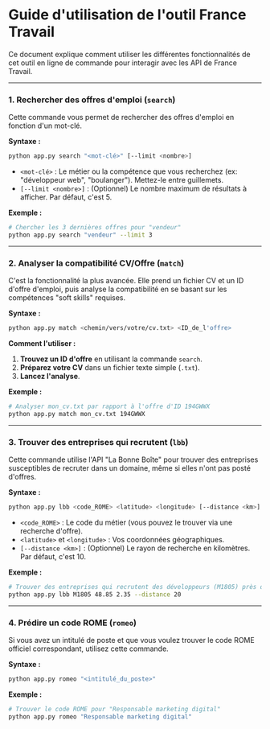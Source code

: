 # Guide d'utilisation de l'outil France Travail

Ce document explique comment utiliser les différentes fonctionnalités de cet outil en ligne de commande pour interagir avec les API de France Travail.

---

### 1. Rechercher des offres d'emploi (`search`)

Cette commande vous permet de rechercher des offres d'emploi en fonction d'un mot-clé.

**Syntaxe :**
```bash
python app.py search "<mot-clé>" [--limit <nombre>]
```

- `<mot-clé>` : Le métier ou la compétence que vous recherchez (ex: "développeur web", "boulanger"). Mettez-le entre guillemets.
- `[--limit <nombre>]` : (Optionnel) Le nombre maximum de résultats à afficher. Par défaut, c'est 5.

**Exemple :**
```bash
# Chercher les 3 dernières offres pour "vendeur"
python app.py search "vendeur" --limit 3
```

---

### 2. Analyser la compatibilité CV/Offre (`match`)

C'est la fonctionnalité la plus avancée. Elle prend un fichier CV et un ID d'offre d'emploi, puis analyse la compatibilité en se basant sur les compétences "soft skills" requises.

**Syntaxe :**
```bash
python app.py match <chemin/vers/votre/cv.txt> <ID_de_l'offre>
```

**Comment l'utiliser :**
1.  **Trouvez un ID d'offre** en utilisant la commande `search`.
2.  **Préparez votre CV** dans un fichier texte simple (`.txt`).
3.  **Lancez l'analyse**.

**Exemple :**
```bash
# Analyser mon_cv.txt par rapport à l'offre d'ID 194GWWX
python app.py match mon_cv.txt 194GWWX
```

---

### 3. Trouver des entreprises qui recrutent (`lbb`)

Cette commande utilise l'API "La Bonne Boîte" pour trouver des entreprises susceptibles de recruter dans un domaine, même si elles n'ont pas posté d'offres.

**Syntaxe :**
```bash
python app.py lbb <code_ROME> <latitude> <longitude> [--distance <km>]
```

- `<code_ROME>` : Le code du métier (vous pouvez le trouver via une recherche d'offre).
- `<latitude>` et `<longitude>` : Vos coordonnées géographiques.
- `[--distance <km>]` : (Optionnel) Le rayon de recherche en kilomètres. Par défaut, c'est 10.

**Exemple :**
```bash
# Trouver des entreprises qui recrutent des développeurs (M1805) près de Paris
python app.py lbb M1805 48.85 2.35 --distance 20
```

---

### 4. Prédire un code ROME (`romeo`)

Si vous avez un intitulé de poste et que vous voulez trouver le code ROME officiel correspondant, utilisez cette commande.

**Syntaxe :**
```bash
python app.py romeo "<intitulé_du_poste>"
```

**Exemple :**
```bash
# Trouver le code ROME pour "Responsable marketing digital"
python app.py romeo "Responsable marketing digital"
```
